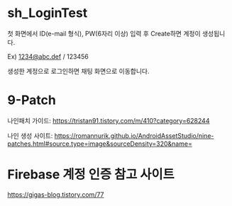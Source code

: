 # sh_LoginTest

 첫 화면에서 ID(e-mail 형식), PW(6자리 이상) 입력 후 Create하면 계정이 생성됩니다.
 
 Ex) 1234@abc.def / 123456
 
 생성한 계정으로 로그인하면 채팅 화면으로 이동합니다.

# 9-Patch
 나인패치 가이드: https://tristan91.tistory.com/m/410?category=628244
 
 나인 생성 사이트: https://romannurik.github.io/AndroidAssetStudio/nine-patches.html#source.type=image&sourceDensity=320&name=
 
 # Firebase 계정 인증 참고 사이트
  https://gigas-blog.tistory.com/77
